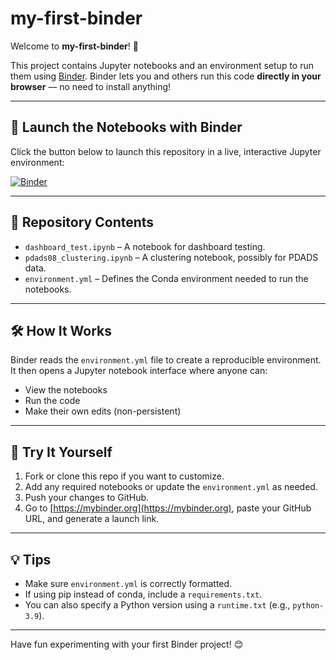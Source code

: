 # my-first-binder

Welcome to **my-first-binder**! 🎉

This project contains Jupyter notebooks and an environment setup to run them using [Binder](https://mybinder.org). Binder lets you and others run this code **directly in your browser** — no need to install anything!

---

## 🚀 Launch the Notebooks with Binder

Click the button below to launch this repository in a live, interactive Jupyter environment:

[![Binder](https://mybinder.org/badge_logo.svg)](https://mybinder.org/v2/gh/jmurphy172/my-first-binder/HEAD)

---

## 📁 Repository Contents

- `dashboard_test.ipynb` – A notebook for dashboard testing.
- `pdads08_clustering.ipynb` – A clustering notebook, possibly for PDADS data.
- `environment.yml` – Defines the Conda environment needed to run the notebooks.

---

## 🛠 How It Works

Binder reads the `environment.yml` file to create a reproducible environment. It then opens a Jupyter notebook interface where anyone can:

- View the notebooks
- Run the code
- Make their own edits (non-persistent)

---

## 🧪 Try It Yourself

1. Fork or clone this repo if you want to customize.
2. Add any required notebooks or update the `environment.yml` as needed.
3. Push your changes to GitHub.
4. Go to [https://mybinder.org](https://mybinder.org), paste your GitHub URL, and generate a launch link.

---

## 💡 Tips

- Make sure `environment.yml` is correctly formatted.
- If using pip instead of conda, include a `requirements.txt`.
- You can also specify a Python version using a `runtime.txt` (e.g., `python-3.9`).

---

Have fun experimenting with your first Binder project! 😊
